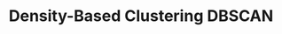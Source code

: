 ---
title: "Density-Based Clustering DBSCAN"

categories: ['']

tags: ['Density', 'Based', 'Clustering', 'DBSCAN']

arabic: ['التجميع من خلال حساب الكثافة']

publishers: ['المعالجة اﻵلية للنصوص العربية']

types: "word"

slug: ""
---